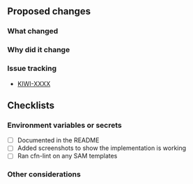 ## Proposed changes
<!-- Provide a general summary of your changes in the Title above -->
<!-- Include the Jira ticket number in square brackets as prefix, eg `[KIWI-XXXX] PR Title` -->

### What changed

<!-- Describe the changes in detail - the "what"-->

### Why did it change

<!-- Describe the reason these changes were made - the "why" -->

### Issue tracking
<!-- List any related Jira tickets or GitHub issues -->
<!-- List any related ADRs or RFCs -->
<!-- Delete/copy as appropriate -->

- [KIWI-XXXX](https://govukverify.atlassian.net/browse/KIWI-XXXX)

## Checklists

### Environment variables or secrets

<!-- Delete if changes DO NOT include new environment variables or secrets -->
- [ ] Documented in the README
- [ ] Added screenshots to show the implementation is working
- [ ] Ran cfn-lint on any SAM templates

### Other considerations
<!-- Add any other consideration if needed -->
